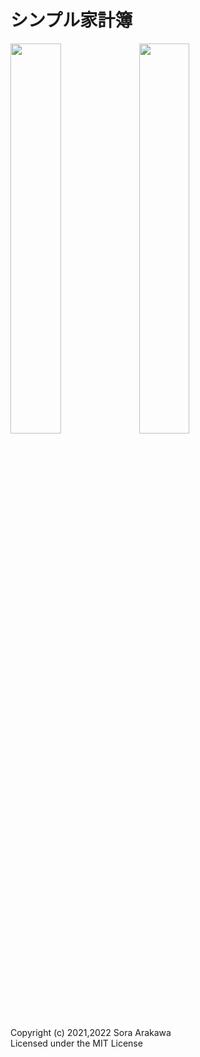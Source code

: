 # シンプル家計簿

<img src="https://user-images.githubusercontent.com/15243878/161383341-6472d23b-6d12-45eb-8628-14c6075d5ac1.png" width="40%">
<img src="https://user-images.githubusercontent.com/15243878/161383349-48d1654a-e132-439a-9325-9001622193ec.png" width="40%">

Copyright (c) 2021,2022 Sora Arakawa  
Licensed under the MIT License
